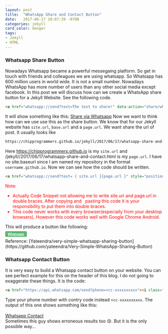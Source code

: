 ```yaml
---
layout: post
title:  "WhatsApp Share and Contact Button"
date:   2017-06-17 10:07:39 -0700
categories: jekyll
card_color: danger
tags: 
- Jekyll
- HTML
---
```

### Whatsapp Share Button
Nowadays Whatsapp became a powerful messegaing platform. So get in touch with friends and colleagues we are using whatsapp. So Whatsapp has 600 million users in world wide. It is not a small number. Nowadays WhatsApp has more number of users than any other social media except facebook. In this post we will discuss how can we create a WhatsApp share button for a Jekyll Website. See the following code.
```markdown
<a href="whatsapp://send?text=The text to share!" data-action="share/whatsapp/share">Share via Whatsapp</a>
```
It will show something like this:
<a href="whatsapp://send?text=The text to share!" data-action="share/whatsapp/share">Share via Whatsapp</a>
Now we want to think how can we use use this as the share button. We know that for our Jekyll website has `site.url`, `base.url` and a `page.url`. We want share the url of post. It usually looks like 
```markdown
https://chipprogrammers.github.io/jekyll/2017/06/17/whatsapp-share-and-contact.html
```
Here https://chipprogrammers.github.io is my `site.url` and /jekyll//2017/06/17/whatsapp-share-and-contact.html is my `page.url`. I have no site.baseurl since I am named my repository in the format `username.github.io`. Now we can see how the code should be written.
```markdown
<a href="whatsapp://send?text= { site.url }{page.url }" style="position: relative; top: -8px; padding: 3px 8px 3px 8px;color: #fff;font-size: 11px;font-weight: bold;font-family: Helvetica, Arial, sans-serif;background-color: #5bb66f;border-radius: 3px;"><i class="fa fa-whatsapp" aria-hidden="true"></i> Whatsapp</a>
```
<font color="red">Note: 
<ul> <li>Actually Code Snippet not allowing me to write site.url and page.url in double braces. After copying and   pasting this code it is your responsibility to put them into double braces.</li>
<li> This code never works with every browser(especially from your desktop browsers). However this code works well with Google Chrome Android.</li>
</ul>
</font>
This will produce a button like following:<br /><br />
<a href="whatsapp://send?text={{site.url}}{{ page.url }}" style="position: relative; top: -8px; padding: 3px 8px 3px 8px;color: #fff;font-size: 11px;font-weight: bold;font-family: Helvetica, Arial, sans-serif;background-color: #5bb66f;border-radius: 3px;"><i class="fa fa-whatsapp" aria-hidden="true"></i> Whatsapp</a><br />
Reference: [Yateendra/very-simple-whatsapp-sharing-button](https://github.com/yateendra/Very-Simple-WhatsApp-Sharing-Button)

### Whatsapp Contact Button
It is very easy to build a Whatsapp contact button on your website. You can see perfect example for this on the header of this blog. I do not going to exaggerate theae things. It is the code:
```markdown
<a href="https://api.whatsapp.com/send?phone=+cc-xxxxxxxxxx"><i class="fa fa-whatsapp"></i>Whatsapp Contact</a>
```
Type your phone number with contry code instead `+cc-xxxxxxxxxx`. The output of this one shows something like this:<br /><br />
<a href="https://api.whatsapp.com/send?phone=+91-8281618806"><i class="fa fa-whatsapp"></i> Whatsapp Contact</a>
<br />
Sometimes this guy shows erroneous results too 😢. But it is the only possible way...<br />
